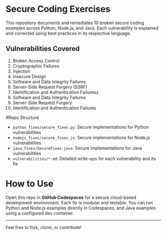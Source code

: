 # Secure Coding Exercises

This repository documents and remediates 10 broken secure coding examples across Python, Node.js, and Java. Each vulnerability is explained and corrected using best practices in its respective language.

## Vulnerabilities Covered

1. Broken Access Control  
2. Cryptographic Failures  
3. Injection  
4. Insecure Design  
5. Software and Data Integrity Failures  
6. Server-Side Request Forgery (SSRF)  
7. Identification and Authentication Failuresz
8. Software and Data Integrity Failures
9. Server-Side Request Forgery
10. Identification and Authentication Failures 
    
#Repo Structure

- `python_fixes/secure_fixes.py`: Secure implementations for Python vulnerabilities
- `nodejs_fixes/secure_fixes.js`: Secure implementations for Node.js vulnerabilities
- `java_fixes/SecureFixes.java`: Secure implementations for Java vulnerabilities
- `vulnerabilities/*.md`: Detailed write-ups for each vulnerability and its fix

# How to Use

Open this repo in **GitHub Codespaces** for a secure cloud-based development environment. Each fix is modular and testable. You can run Python and Node.js examples directly in Codespaces, and Java examples using a configured dev container.



---

Feel free to fork, clone, or contribute!

